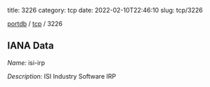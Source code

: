 title: 3226
category: tcp
date: 2022-02-10T22:46:10
slug: tcp/3226

[portdb](/) / [tcp](/category/tcp.html) / 3226


## IANA Data

_Name:_ isi-irp

_Description:_ ISI Industry Software IRP


